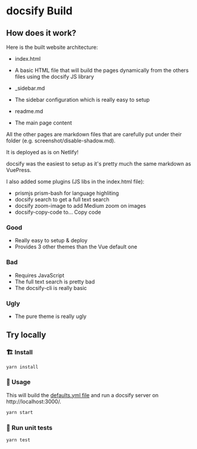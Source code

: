 # docsify Build
## How does it work?
Here is the built website architecture:
- index.html
 * A basic HTML file that will build the pages dynamically from the others files using the docsify JS library
- _sidebar.md
 * The sidebar configuration which is really easy to setup
- readme.md
 * The main page content

All the other pages are markdown files that are carefully put under their folder (e.g. screenshot/disable-shadow.md).

It is deployed as is on Netlify!

docsify was the easiest to setup as it's pretty much the same markdown as VuePress.

I also added some plugins (JS libs in the index.html file):
- prismjs prism-bash for language highliting
- docsify search to get a full text search
- docsify zoom-image to add Medium zoom on images
- docsify-copy-code to... Copy code

### Good
- Really easy to setup & deploy
- Provides 3 other themes than the Vue default one

### Bad
- Requires JavaScript
- The full text search is pretty bad
- The docsify-cli is really basic

### Ugly
- The pure theme is really ugly

## Try locally
### 🏗 Install

```sh
yarn install
```

### 🚀 Usage

This will build the [defaults.yml file](../../defaults.yml) and run a docsify server on http://localhost:3000/.

```sh
yarn start
```

### 🚧 Run unit tests

```sh
yarn test
```
